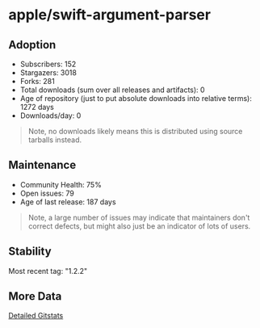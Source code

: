 # apple/swift-argument-parser

## Adoption

- Subscribers: 152
- Stargazers: 3018
- Forks: 281
- Total downloads (sum over all releases and artifacts): 0
- Age of repository (just to put absolute downloads into relative terms): 1272 days
- Downloads/day: 0

> Note, no downloads likely means this is distributed using source tarballs instead.

## Maintenance

- Community Health: 75%
- Open issues: 79
- Age of last release: 187 days

> Note, a large number of issues may indicate that maintainers don't correct defects, but might also
> just be an indicator of lots of users.

## Stability

Most recent tag: "1.2.2"

## More Data

[Detailed Gitstats](/bazel-catalog/gitstats/apple/swift-argument-parser)

